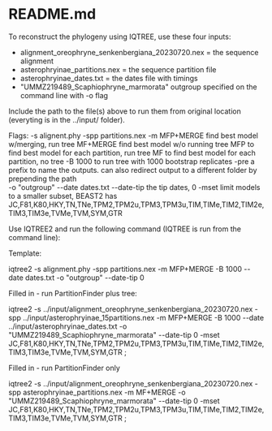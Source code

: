 # README.md

To reconstruct the phylogeny using IQTREE, use these four inputs: 

-  alignment_oreophryne_senkenbergiana_20230720.nex = the sequence alignment 
-  asterophryinae_partitions.nex = the sequence partition file
-  asterophryinae_dates.txt  = the dates file with timings
-  "UMMZ219489_Scaphiophryne_marmorata" outgroup specified on the command line with -o flag

Include the path to the file(s) above to run them from original location (everyting is in the ../input/ folder).

Flags:
-s    alignent.phy
-spp  partitions.nex
-m    MFP+MERGE find best model w/merging, run tree
      MF+MERGE  find best model w/o running tree
      MFP to find best model for each partition, run tree
      MF to find best model for each partition, no tree
-B    1000  to run tree with 1000 bootstrap replicates 
-pre  a prefix to name the outputs. can also redirect output to a different folder by prepending the path   
-o    "outgroup" 
--date  dates.txt
--date-tip  the tip dates, 0
-mset  limit models to a smaller subset, BEAST2 has JC,F81,K80,HKY,TN,TNe,TPM2,TPM2u,TPM3,TPM3u,TIM,TIMe,TIM2,TIM2e,TIM3,TIM3e,TVMe,TVM,SYM,GTR 

Use IQTREE2 and run the following command (IQTREE is run from the command line):

Template:

  iqtree2 -s alignment.phy -spp partitions.nex -m MFP+MERGE -B 1000 --date dates.txt -o "outgroup" --date-tip 0

Filled in - run PartitionFinder plus tree:

  iqtree2 -s ../input/alignment_oreophryne_senkenbergiana_20230720.nex -spp ../input/asterophryinae_15partitions.nex -m MFP+MERGE -B 1000 --date ../input/asterophryinae_dates.txt -o "UMMZ219489_Scaphiophryne_marmorata" --date-tip 0 -mset JC,F81,K80,HKY,TN,TNe,TPM2,TPM2u,TPM3,TPM3u,TIM,TIMe,TIM2,TIM2e,TIM3,TIM3e,TVMe,TVM,SYM,GTR ;

Filled in - run PartitionFinder only 

  iqtree2 -s ../input/alignment_oreophryne_senkenbergiana_20230720.nex -spp asterophryinae_partitions.nex -m MF+MERGE -o "UMMZ219489_Scaphiophryne_marmorata" --date-tip 0 -mset JC,F81,K80,HKY,TN,TNe,TPM2,TPM2u,TPM3,TPM3u,TIM,TIMe,TIM2,TIM2e,TIM3,TIM3e,TVMe,TVM,SYM,GTR ;

